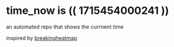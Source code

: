 # time_now is (( 1715454000241 ))

an automated repo that shows the currnent time

inspired by [breakingheatmap](https://github.com/breakingheatmap/breakingheatmap)